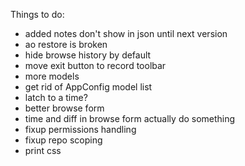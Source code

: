 Things to do:

  - added notes don't show in json until next version
  - ao restore is broken
  - hide browse history by default
  - move exit button to record toolbar
  - more models
  - get rid of AppConfig model list
  - latch to a time?
  - better browse form
  - time and diff in browse form actually do something
  - fixup permissions handling
  - fixup repo scoping
  - print css
